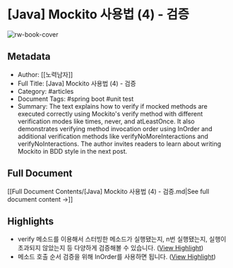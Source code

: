 # [Java] Mockito 사용법 (4) - 검증

![rw-book-cover](https://img1.daumcdn.net/thumb/R800x0/?scode=mtistory2&fname=https%3A%2F%2Fblog.kakaocdn.net%2Fdn%2Fb8hgRi%2FbtqU93WVN2M%2FI1FD4aNKggUHQWzZ3rLSK0%2Fimg.png)

## Metadata
- Author: [[노력남자]]
- Full Title: [Java] Mockito 사용법 (4) - 검증
- Category: #articles
- Document Tags:  #spring boot  #unit test 
- Summary: The text explains how to verify if mocked methods are executed correctly using Mockito's verify method with different verification modes like times, never, and atLeastOnce. It also demonstrates verifying method invocation order using InOrder and additional verification methods like verifyNoMoreInteractions and verifyNoInteractions. The author invites readers to learn about writing Mockito in BDD style in the next post.

## Full Document
[[Full Document Contents/[Java] Mockito 사용법 (4) - 검증.md|See full document content →]]

## Highlights
- verify 메소드를 이용해서 스터빙한 메소드가 실행됐는지, n번 실행됐는지, 실행이 초과되지 않았는지 등 다양하게 검증해볼 수 있습니다. ([View Highlight](https://read.readwise.io/read/01hx8jdfke0h4ctkf5vn9mdpa5))
- 메소드 호출 순서 검증을 위해 InOrder를 사용하면 됩니다. ([View Highlight](https://read.readwise.io/read/01hx8jerjxk3nf8srjpac9k2md))
